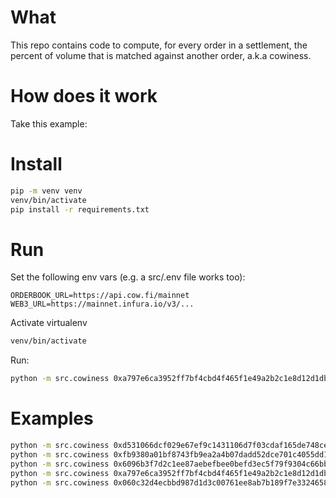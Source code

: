 # What

This repo contains code to compute, for every order in a settlement, the percent of volume that is matched against another order, a.k.a cowiness.

# How does it work

Take this example:


# Install

```bash
pip -m venv venv
venv/bin/activate
pip install -r requirements.txt
```

# Run

Set the following env vars (e.g. a src/.env file works too):

```
ORDERBOOK_URL=https://api.cow.fi/mainnet
WEB3_URL=https://mainnet.infura.io/v3/...
```

Activate virtualenv

```bash
venv/bin/activate
```

Run:

```bash
python -m src.cowiness 0xa797e6ca3952ff7bf4cbd4f465f1e49a2b2c1e8d12d1db3980fa87adbed4ff7c
```

# Examples

```bash
python -m src.cowiness 0xd531066dcf029e67ef9c1431106d7f03cdaf165de748ce121a355dbfadf775c3   # No cow
python -m src.cowiness 0xfb9380a01bf8743fb9ea2a4b07dadd52dce701c4055dd1249473ffbd458ef561   # 100% cow
python -m src.cowiness 0x6096b3f7d2c1ee87aebefbee0befd3ec5f79f9304c66bb5edf27603146faaccd  --consider-match-with-liquidity-orders 1 # mixed
python -m src.cowiness 0xa797e6ca3952ff7bf4cbd4f465f1e49a2b2c1e8d12d1db3980fa87adbed4ff7c   # partial
python -m src.cowiness 0x060c32d4ecbbd987d1d3c00761ee8ab7b189f7e3324658b9ab24fc0b6293d441   # partial & complex
```